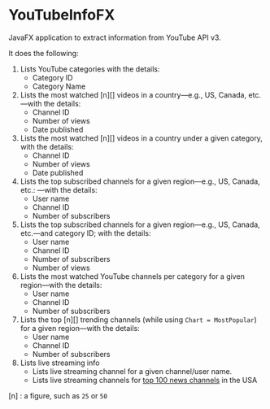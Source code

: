 # YouTubeInfoFX

JavaFX application to extract information from YouTube API v3.

It does the following:

1. Lists YouTube categories with the details: 
   - Category ID
   - Category Name
2. Lists the most watched [n][] videos in a country—e.g., US, Canada, etc.—with the details:
   - Channel ID
   - Number of views
   - Date published
3. Lists the most watched [n][] videos in a country under a given category, with the details:
   - Channel ID
   - Number of views
   - Date published
4. Lists the top subscribed channels for a given region—e.g., US, Canada, etc.: —with the details:
   - User name
   - Channel ID
   - Number of subscribers
5. Lists the top subscribed channels for a given region—e.g., US, Canada, etc.—and category ID; with the details:
   - User name
   - Channel ID
   - Number of subscribers
   - Number of views
6. Lists the most watched YouTube channels per category for a given region—with the details:
   - User name
   - Channel ID
   - Number of subscribers
7. Lists the top [n][] trending channels (while using `Chart = MostPopular`) for a given region—with the details:
   - User name
   - Channel ID
   - Number of subscribers
8. Lists live streaming info
   - Lists live streaming channel for a given channel/user name.
   - Lists live streaming channels for [top 100 news channels](https://hypeauditor.com/top-youtube-news-politics-united-states/) in the USA

[n] : a figure, such as `25` or `50`
